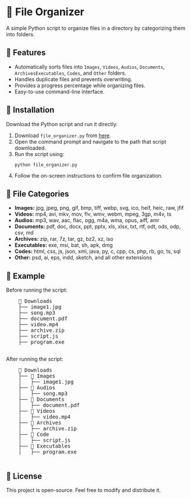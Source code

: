 <!DOCTYPE html>
<html>
<body>
    <h1>📂 File Organizer</h1>
    <p>A simple Python script to organize files in a directory by categorizing them into folders.</p>
    <h2>🚀 Features</h2>
    <ul>
    <li>Automatically sorts files into <code>Images</code>, <code>Videos</code>, <code>Audios</code>, <code>Documents</code>, <code>Archives</code><code>Executables</code>, <code>Codes</code>, and <code>Other</code> folders.</li>
</li>
        <li>Handles duplicate files and prevents overwriting.</li>
        <li>Provides a progress percentage while organizing files.</li>
        <li>Easy-to-use command-line interface.</li>
    </ul>
    <h2>📜 Installation</h2>
    <p>Download the Python script and run it directly:</p>
    <ol>
        <li>Download <code>file_organizer.py</code> from <a href="https://github.com/DilanHansaja/Simple_File_Organizer">here</a>.</li>
        <li>Open the command prompt and navigate to the path that script downloaded.</li>
        <li>Run the script using:</li>
        <p></p>
    <pre><code>python file_organizer.py</code></pre>
    <li>Follow the on-screen instructions to confirm file organization.</li>    </ol>
    <h2>📂 File Categories</h2>
    <ul>
        <li><strong>Images:</strong> jpg, jpeg, png, gif, bmp, tiff, webp, svg, ico, heif, heic, raw, jfif</li>
        <li><strong>Videos:</strong> mp4, avi, mkv, mov, flv, wmv, webm, mpeg, 3gp, m4v, ts</li>
        <li><strong>Audios:</strong> mp3, wav, aac, flac, ogg, m4a, wma, opus, aiff, amr</li>
        <li><strong>Documents:</strong> pdf, doc, docx, ppt, pptx, xls, xlsx, txt, rtf, odt, ods, odp, csv, md</li>
        <li><strong>Archives:</strong> zip, rar, 7z, tar, gz, bz2, xz, iso</li>
        <li><strong>Executables:</strong> exe, msi, bat, sh, apk, dmg</li>
        <li><strong>Codes:</strong> html, css, js, json, xml, java, py, c, cpp, cs, php, rb, go, ts, sql</li>
        <li><strong>Other:</strong> psd, ai, eps, indd, sketch, and all other extensions</li>
    </ul>
    <h2>📌 Example</h2>
    <p>Before running the script:</p>
    <pre>
    📁 Downloads
    ├── image1.jpg
    ├── song.mp3
    ├── document.pdf
    ├── video.mp4
    ├── archive.zip
    ├── script.js
    ├── program.exe
    </pre>
    <p>After running the script:</p>
    <pre>
    📁 Downloads
    ├── 📂 Images
    │   ├── image1.jpg
    ├── 📂 Audios
    │   ├── song.mp3
    ├── 📂 Documents
    │   ├── document.pdf
    ├── 📂 Videos
    │   ├── video.mp4
    ├── 📂 Archives
    │   ├── archive.zip
    ├── 📂 Code
    │   ├── script.js
    ├── 📂 Executables
    │   ├── program.exe
    </pre>
    <h2>📝 License</h2>
    <p>This project is open-source. Feel free to modify and distribute it.</p>
</body>
</html>
